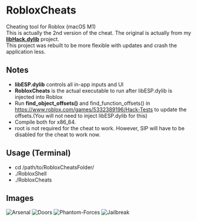 # RobloxCheats
Cheating tool for Roblox (macOS M1)<br>
This is actually the 2nd version of the cheat. The original is actually from my [<b>libHack.dylib</b>](https://github.com/notahacker8/libHack) project.<br>
This project was rebuilt to be more flexible with updates and crash the application less.<br>

## Notes
 - <b>libESP.dylib</b> controls all in-app inputs and UI
  - <b>RobloxCheats</b> is the actual executable to run after libESP.dylib is injected into Roblox
 - Run <b>find_object_offsets()</b> and find_function_offsets() in https://www.roblox.com/games/5332389196/Hack-Tests to update the offsets.(You will not need to inject libESP.dylib for this)
 - Compile both for x86_64.
 - root is not required for the cheat to work. However, SIP will have to be disabled for the cheat to work now.

## Usage (Terminal)
- cd /path/to/RobloxCheatsFolder/<br>
- ./RobloxShell
- ./RobloxCheats

## Images

![Arsenal](https://github.com/notahacker8/RobloxCheats/blob/main/RobloxCheats-SameImages/Arsenal.png)
![Doors](https://github.com/notahacker8/RobloxCheats/blob/main/RobloxCheats-SameImages/Doors.png)
![Phantom-Forces](https://github.com/notahacker8/RobloxCheats/blob/main/RobloxCheats-SameImages/Phantom-Forces.png)
![Jailbreak](https://github.com/notahacker8/RobloxCheats/blob/main/RobloxCheats-SameImages/Jailbreak.png)

